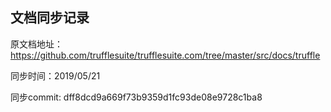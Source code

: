 ## 文档同步记录

原文档地址：
https://github.com/trufflesuite/trufflesuite.com/tree/master/src/docs/truffle

同步时间：2019/05/21

同步commit: dff8dcd9a669f73b9359d1fc93de08e9728c1ba8




